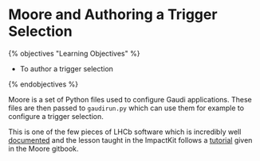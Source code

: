 # Moore and Authoring a Trigger Selection 

{% objectives "Learning Objectives" %}

* To author a trigger selection 

{% endobjectives %} 

Moore is a set of Python files used to configure Gaudi applications. These files are then passed to `gaudirun.py` which can use them for example to configure a trigger selection.

This is one of the few pieces of LHCb software which is incredibly well [documented](https://lhcbdoc.web.cern.ch/lhcbdoc/moore/master/index.html) and the lesson taught in the ImpactKit follows a [tutorial](https://lhcbdoc.web.cern.ch/lhcbdoc/moore/master/tutorials/hlt2_line.html) given in the Moore gitbook.

